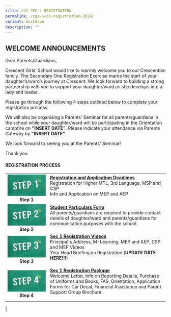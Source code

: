 ```yaml
---
title: CGS SEC 1 REGISTRATION
permalink: /cgs-sec1-registration-2024/
variant: markdown
description: ""
---
```

## **WELCOME ANNOUNCEMENTS**

Dear Parents/Guardians,

Crescent Girls’ School would like to warmly welcome you to our Crescentian family. The Secondary One Registration Exercise marks the start of your daughter’s/ward’s journey at Crescent. We look forward to building a strong partnership with you to support your daughter/ward as she develops into a lady and leader.

Please go through the following 4 steps outlined below to complete your registration process.

We will also be organising a Parents' Seminar for all parents/guardians in the school while your daughter/ward will be participating in the Orientation campfire on **"INSERT DATE"**. Please indicate your attendance via Parents Gateway by **"INSERT DATE"**.

We look forward to seeing you at the Parents' Seminar!

Thank you.

#### **REGISTRATION PROCESS**

|  |  |
|:---:|---|
| ![Step 1](/images/Sec%201%20Registration/Step_1.png)**Step 1**<br> | [**Registration and Application Deadlines**](https://sites.google.com/d/1kMZPAmfOvOQz8UupAhTb_t-fLH_ePlUu/p/1jZA57TsizVzb8aazi659s9Q12NtaCzgG/edit)<br>Registration for Higher MTL, 3rd Language, MSP and CSP<br>Info and Application on MEP and AEP<br><br> |
|  ![Step 2](/images/Sec%201%20Registration/Step_2.png)**Step 2**<br> |[**Student Particulars Form**](https://sites.google.com/d/1kMZPAmfOvOQz8UupAhTb_t-fLH_ePlUu/p/1AH-D6MXyYrHezNS2QjwdVb4gvZXM9Goh/edit)<br>All parents/guardians are required to provide contact details of daughter/ward and parents/guardians for communication purposes with the school. <br><br>|
|  ![Step 3](/images/Sec%201%20Registration/Step_3.png)**Step 3**<br> |[**Sec 1 Registration Videos**](https://sites.google.com/d/1kMZPAmfOvOQz8UupAhTb_t-fLH_ePlUu/p/10LhvNpq4OP0JyGEIZ7jnM6mFvvFwSHQ2/edit)<br>Principal's Address, M-Learning, MEP and AEP, CSP and MEP Videos<br>Year Head Briefing on Registration (**UPDATE DATE HERE!!!**)<br><br> |
|  ![Step 4](/images/Sec%201%20Registration/Step_4.png)**Step 4**<br> | [**Sec 1 Registration Package**](https://sites.google.com/d/1kMZPAmfOvOQz8UupAhTb_t-fLH_ePlUu/p/1XI63OmmPd2K6g6OUrjdi4ZFGC7Q0GDsM/edit)<br>Welcome Letter, Info on Reporting Details, Purchase of Uniforms and Books, FAS, Orientation, Application Forms for Car Decal, Financial Assistance and Parent Support Group Brochure.<br><br>|
|